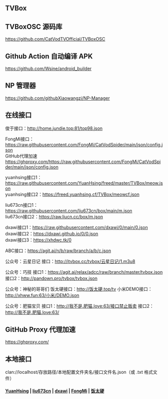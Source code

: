 ## TVBox

## TVBoxOSC 源码库

https://github.com/CatVodTVOfficial/TVBoxOSC

## Github Action 自动编译 APK

https://github.com/Wsine/android_builder

## NP 管理器

https://github.com/githubXiaowangzi/NP-Manager

## 在线接口

俊于接口：http://home.jundie.top:81/top98.json

FongMi接口：https://raw.githubusercontent.com/FongMi/CatVodSpider/main/json/config.json  
GitHub代理加速 https://ghproxy.com/https://raw.githubusercontent.com/FongMi/CatVodSpider/main/json/config.json

yuanhsing接口1：https://raw.githubusercontent.com/YuanHsing/freed/master/TVBox/meow.json  
yuanhsing接口2：https://freed.yuanhsing.cf/TVBox/meowcf.json

liu673cn接口1： https://raw.githubusercontent.com/liu673cn/box/main/m.json  
liu673cn接口2：https://raw.liucn.cc/box/m.json

dxawi接口1：https://raw.githubusercontent.com/dxawi/0/main/0.json  
dxawi接口2：https://dxawi.github.io/0/0.json  
dxawi接口3：https://xhdwc.tk/0

ABC接口：https://agit.ai/n/b/raw/branch/a/b/c.json

公众号：云星日记  接口：http://itvbox.cc/tvbox/云星日记/1.m3u8

公众号：巧技  接口1：https://agit.ai/relax/adcc/raw/branch/master/tvbox.json  接口2：http://pandown.pro/tvbox/tvbox.json

公众号：神秘的哥哥们  饭太硬接口：http://饭太硬.top/tv  小米DEMO接口：http://xhww.fun:63/小米/DEMO.json

公众号：肥猫宝贝  接口1：http://我不是.肥猫.love:63/接口禁止贩卖  接口2：http://我不是.肥猫.love:63/

## GitHub Proxy 代理加速

https://ghproxy.com/

## 本地接口

clan://localhost/存放路径/本地配置文件夹名/接口文件名.json（或 .txt 格式文件）

#### [YuanHsing](https://github.com/YuanHsing/freed) | [liu673cn](https://github.com/liu673cn/box) | [dxawi](https://github.com/dxawi/0) | [FongMi](https://github.com/FongMi/CatVodSpider) | [饭太硬](http://饭太硬.top/tv)
